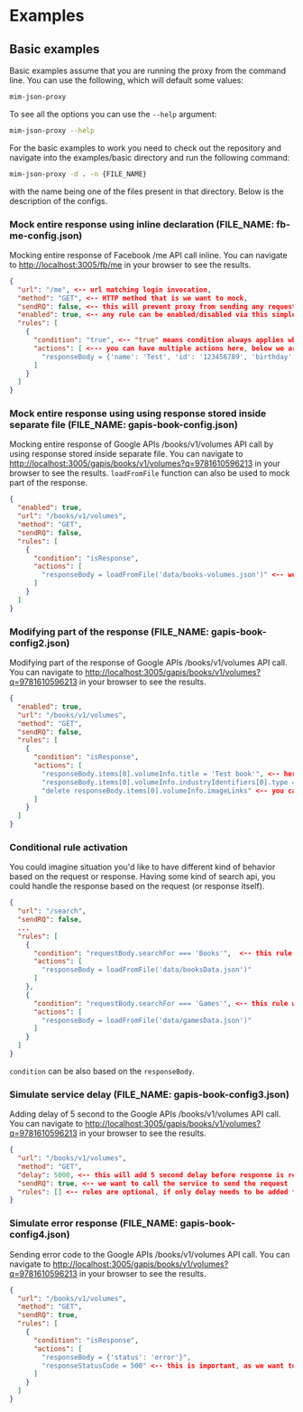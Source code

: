 # Examples

## Basic examples

Basic examples assume that you are running the proxy from the command line. You can use the following, which will 
default some values:

```bash
mim-json-proxy 
```

To see all the options you can use the `--help` argument:

```bash
mim-json-proxy --help 
```

For the basic examples to work you need to check out the repository and navigate into the examples/basic directory and 
run the following command:

```bash
mim-json-proxy -d . -n {FILE_NAME} 
```

with the name being one of the files present in that directory. Below is the description of the configs.

### Mock entire response using inline declaration (FILE_NAME: fb-me-config.json)

Mocking entire response of Facebook /me API call inline. You can navigate to [http://localhost:3005/fb/me](http://localhost:3005/fb/me) in your browser to see the results.

```json
{
  "url": "/me", <-- url matching login invocation,
  "method": "GET", <-- HTTP method that is we want to mock,
  "sendRQ": false, <-- this will prevent proxy from sending any request, proxy will just return a response back 
  "enabled": true, <-- any rule can be enabled/disabled via this simple boolean switch
  "rules": [
    {
      "condition": "true", <-- "true" means condition always applies when url is matched, *notice that true is a string this is no mistake*
      "actions": [ <--- you can have multiple actions here, below we are replacing entire responseBody with stringified json response.
        "responseBody = {'name': 'Test', 'id': '123456789', 'birthday': '01/02/2000', 'email': 'test@example.com'}"
      ]
    }
  ]
}
```

### Mock entire response using using response stored inside separate file (FILE_NAME: gapis-book-config.json)

Mocking entire response of Google APIs /books/v1/volumes API call by using response stored inside separate file. You can 
navigate to [http://localhost:3005/gapis/books/v1/volumes?q=9781610596213](http://localhost:3005/gapis/books/v1/volumes?q=9781610596213) in your browser 
to see the results. `loadFromFile` function can also be used to mock part of the response. 

```json
{
  "enabled": true,
  "url": "/books/v1/volumes",
  "method": "GET",
  "sendRQ": false,
  "rules": [
    {
      "condition": "isResponse",
      "actions": [ 
        "responseBody = loadFromFile('data/books-volumes.json')" <-- we're replacing response body by using content of the books-volumes.json file found under data folder.
      ]
    }
  ]
}
```

### Modifying part of the response (FILE_NAME: gapis-book-config2.json)

Modifying part of the response of Google APIs /books/v1/volumes API call. You can navigate to 
[http://localhost:3005/gapis/books/v1/volumes?q=9781610596213](http://localhost:3005/gapis/books/v1/volumes?q=9781610596213) 
in your browser to see the results.

```json
{
  "enabled": true,
  "url": "/books/v1/volumes",
  "method": "GET",
  "sendRQ": false,
  "rules": [
    {
      "condition": "isResponse",
      "actions": [ 
        "responseBody.items[0].volumeInfo.title = 'Test book'", <-- here we are saying modify object items[0].volumeInfo.title found in the response
        "responseBody.items[0].volumeInfo.industryIdentifiers[0].type = 'ISBN_XX'",
        "delete responseBody.items[0].volumeInfo.imageLinks" <-- you can delete stuff too from the response
      ]
    }
  ]
}
```

### Conditional rule activation

You could imagine situation you'd like to have different kind of behavior based on the request or response. Having some kind
of search api, you could handle the response based on the request (or response itself).

```json
{
  "url": "/search",
  "sendRQ": false,
  ...
  "rules": [
    {
      "condition": "requestBody.searchFor === 'Books'",  <-- this rule will only be called when in the request there is a searchFor parameter set to Books
      "actions": [
        "responseBody = loadFromFile('data/booksData.json')"
      ]
    },
    {
      "condition": "requestBody.searchFor === 'Games'", <-- this rule will only be called when in the request there is a searchFor parameter set to Games
      "actions": [
        "responseBody = loadFromFile('data/gamesData.json')"
      ]
    }
  ]
}
```

`condition` can be also based on the `responseBody`.

### Simulate service delay (FILE_NAME: gapis-book-config3.json)

Adding delay of 5 second to the Google APIs /books/v1/volumes API call. You can navigate to 
[http://localhost:3005/gapis/books/v1/volumes?q=9781610596213](http://localhost:3005/gapis/books/v1/volumes?q=9781610596213) 
in your browser to see the results.

```json
{
  "url": "/books/v1/volumes", 
  "method": "GET", 
  "delay": 5000, <-- this will add 5 second delay before response is returned 
  "sendRQ": true, <-- we want to call the service to send the request
  "rules": [] <-- rules are optional, if only delay needs to be added they can be omitted
}
```

### Simulate error response (FILE_NAME: gapis-book-config4.json)

Sending error code to the Google APIs /books/v1/volumes API call. You can navigate to 
[http://localhost:3005/gapis/books/v1/volumes?q=9781610596213](http://localhost:3005/gapis/books/v1/volumes?q=9781610596213) 
in your browser to see the results.

```json
{
  "url": "/books/v1/volumes", 
  "method": "GET",  
  "sendRQ": true,
  "rules": [
    {
      "condition": "isResponse",
      "actions": [ 
        "responseBody = {'status': 'error'}",
        "responseStatusCode = 500" <-- this is important, as we want to return HTTP status 500 indicating error
      ]
    }
  ]
}
```
